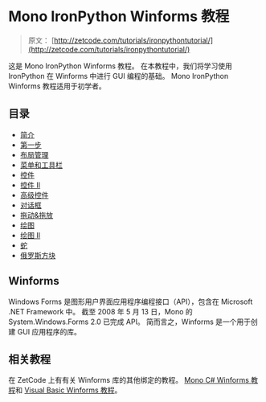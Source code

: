 # Mono IronPython Winforms 教程

> 原文： [http://zetcode.com/tutorials/ironpythontutorial/](http://zetcode.com/tutorials/ironpythontutorial/)

这是 Mono IronPython Winforms 教程。 在本教程中，我们将学习使用 IronPython 在 Winforms 中进行 GUI 编程的基础。 Mono IronPython Winforms 教程适用于初学者。

## 目录

*   [简介](introduction/)
*   [第一步](firststeps/)
*   [布局管理](layout/)
*   [菜单和工具栏](menustoolbars/)
*   [控件](controls/)
*   [控件 II](controlsII/)
*   [高级控件](advancedcontrols/)
*   [对话框](dialogs/)
*   [拖动&拖放](dragdrop/)
*   [绘图](painting/)
*   [绘图 II](paintingII/)
*   [蛇](snake/)
*   [俄罗斯方块](tetris/)

## Winforms

Windows Forms 是图形用户界面应用程序编程接口（API），包含在 Microsoft .NET Framework 中。 截至 2008 年 5 月 13 日，Mono 的 System.Windows.Forms 2.0 已完成 API。 简而言之，Winforms 是一个用于创建 GUI 应用程序的库。

## 相关教程

在 ZetCode 上有有关 Winforms 库的其他绑定的教程。 [Mono C# Winforms 教程](/gui/csharpwinforms/)和 [Visual Basic Winforms 教程](/gui/vbwinforms/)。